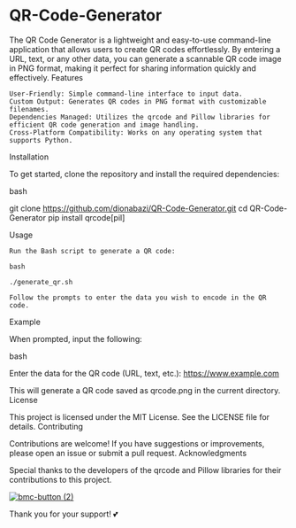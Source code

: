 # QR-Code-Generator


The QR Code Generator is a lightweight and easy-to-use command-line application that allows users to create QR codes effortlessly. By entering a URL, text, or any other data, you can generate a scannable QR code image in PNG format, making it perfect for sharing information quickly and effectively.
Features

    User-Friendly: Simple command-line interface to input data.
    Custom Output: Generates QR codes in PNG format with customizable filenames.
    Dependencies Managed: Utilizes the qrcode and Pillow libraries for efficient QR code generation and image handling.
    Cross-Platform Compatibility: Works on any operating system that supports Python.

Installation

To get started, clone the repository and install the required dependencies:

bash

git clone https://github.com/dionabazi/QR-Code-Generator.git
cd QR-Code-Generator
pip install qrcode[pil]

Usage

    Run the Bash script to generate a QR code:

    bash

    ./generate_qr.sh

    Follow the prompts to enter the data you wish to encode in the QR code.

Example

When prompted, input the following:

bash

Enter the data for the QR code (URL, text, etc.):
https://www.example.com

This will generate a QR code saved as qrcode.png in the current directory.
License

This project is licensed under the MIT License. See the LICENSE file for details.
Contributing

Contributions are welcome! If you have suggestions or improvements, please open an issue or submit a pull request.
Acknowledgments

Special thanks to the developers of the qrcode and Pillow libraries for their contributions to this project.


[![bmc-button (2)](https://github.com/user-attachments/assets/8a994d82-5bf8-480e-9e64-728d5aba2e14)](https://ko-fi.com/dionabazi)

Thank you for your support! 💕
